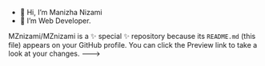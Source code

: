 - 👋 Hi, I’m Manizha Nizami
- 👀 I’m Web Developer.



MZnizami/MZnizami is a ✨ special ✨ repository because its `README.md` (this file) appears on your GitHub profile.
You can click the Preview link to take a look at your changes.
--->
